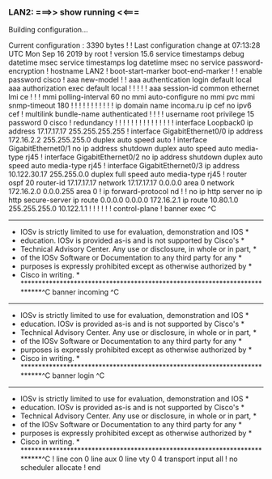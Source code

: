 ### LAN2: ===>> show running <<===
Building configuration...

Current configuration : 3390 bytes
!
! Last configuration change at 07:13:28 UTC Mon Sep 16 2019 by root
!
version 15.6
service timestamps debug datetime msec
service timestamps log datetime msec
no service password-encryption
!
hostname LAN2
!
boot-start-marker
boot-end-marker
!
!
enable password cisco
!
aaa new-model
!
!
aaa authentication login default local
aaa authorization exec default local 
!
!
!
!
!
aaa session-id common
ethernet lmi ce
!
!
!
mmi polling-interval 60
no mmi auto-configure
no mmi pvc
mmi snmp-timeout 180
!
!
!
!
!
!
!
!
!
!
!
ip domain name incoma.ru
ip cef
no ipv6 cef
!
multilink bundle-name authenticated
!
!
!
!
username root privilege 15 password 0 cisco
!
redundancy
!
!
! 
!
!
!
!
!
!
!
!
!
!
!
!
interface Loopback0
 ip address 17.17.17.17 255.255.255.255
!
interface GigabitEthernet0/0
 ip address 172.16.2.2 255.255.255.0
 duplex auto
 speed auto
!
interface GigabitEthernet0/1
 no ip address
 shutdown
 duplex auto
 speed auto
 media-type rj45
!
interface GigabitEthernet0/2
 no ip address
 shutdown
 duplex auto
 speed auto
 media-type rj45
!
interface GigabitEthernet0/3
 ip address 10.122.30.17 255.255.0.0
 duplex full
 speed auto
 media-type rj45
!
router ospf 20
 router-id 17.17.17.17
 network 17.17.17.17 0.0.0.0 area 0
 network 172.16.2.0 0.0.0.255 area 0
!
ip forward-protocol nd
!
!
no ip http server
no ip http secure-server
ip route 0.0.0.0 0.0.0.0 172.16.2.1
ip route 10.80.1.0 255.255.255.0 10.122.1.1
!
!
!
!
!
!
control-plane
!
banner exec ^C
**************************************************************************
* IOSv is strictly limited to use for evaluation, demonstration and IOS  *
* education. IOSv is provided as-is and is not supported by Cisco's      *
* Technical Advisory Center. Any use or disclosure, in whole or in part, *
* of the IOSv Software or Documentation to any third party for any       *
* purposes is expressly prohibited except as otherwise authorized by     *
* Cisco in writing.                                                      *
**************************************************************************^C
banner incoming ^C
**************************************************************************
* IOSv is strictly limited to use for evaluation, demonstration and IOS  *
* education. IOSv is provided as-is and is not supported by Cisco's      *
* Technical Advisory Center. Any use or disclosure, in whole or in part, *
* of the IOSv Software or Documentation to any third party for any       *
* purposes is expressly prohibited except as otherwise authorized by     *
* Cisco in writing.                                                      *
**************************************************************************^C
banner login ^C
**************************************************************************
* IOSv is strictly limited to use for evaluation, demonstration and IOS  *
* education. IOSv is provided as-is and is not supported by Cisco's      *
* Technical Advisory Center. Any use or disclosure, in whole or in part, *
* of the IOSv Software or Documentation to any third party for any       *
* purposes is expressly prohibited except as otherwise authorized by     *
* Cisco in writing.                                                      *
**************************************************************************^C
!
line con 0
line aux 0
line vty 0 4
 transport input all
!
no scheduler allocate
!
end



